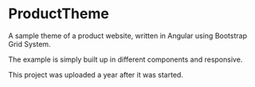 # ProductTheme

A sample theme of a product website, written in Angular using Bootstrap Grid System. 

The example is simply built up in different components and responsive.

This project was uploaded a year after it was started.
